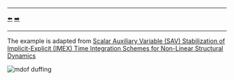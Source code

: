 ***
[⬅️](../020/README.md "Previous example")
[➡️](../022/README.md "Next example")
***
The example is adapted from [Scalar Auxiliary Variable (SAV) Stabilization of Implicit-Explicit (IMEX) Time Integration Schemes for Non-Linear Structural Dynamics](https://doi.org/10.1002/nme.7660)

![mdof duffing](mdof_duffing.png "Time histories of displacement, velocity, and acceleration at node 10")
